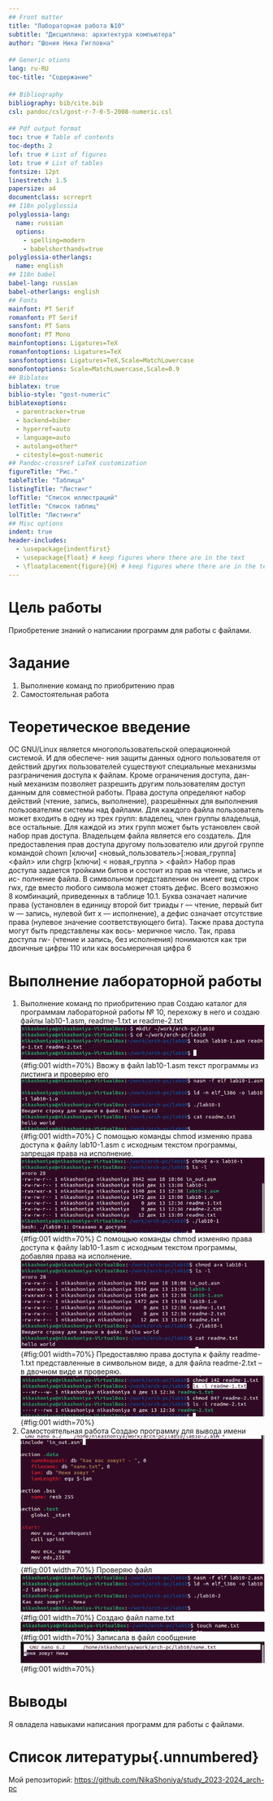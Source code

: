 ```yaml
---
## Front matter
title: "Лабораторная работа №10"
subtitle: "Дисциплина: архитектура компьютера"
author: "Шония Ника Гигловна"

## Generic otions
lang: ru-RU
toc-title: "Содержание"

## Bibliography
bibliography: bib/cite.bib
csl: pandoc/csl/gost-r-7-0-5-2008-numeric.csl

## Pdf output format
toc: true # Table of contents
toc-depth: 2
lof: true # List of figures
lot: true # List of tables
fontsize: 12pt
linestretch: 1.5
papersize: a4
documentclass: scrreprt
## I18n polyglossia
polyglossia-lang:
  name: russian
  options:
	- spelling=modern
	- babelshorthands=true
polyglossia-otherlangs:
  name: english
## I18n babel
babel-lang: russian
babel-otherlangs: english
## Fonts
mainfont: PT Serif
romanfont: PT Serif
sansfont: PT Sans
monofont: PT Mono
mainfontoptions: Ligatures=TeX
romanfontoptions: Ligatures=TeX
sansfontoptions: Ligatures=TeX,Scale=MatchLowercase
monofontoptions: Scale=MatchLowercase,Scale=0.9
## Biblatex
biblatex: true
biblio-style: "gost-numeric"
biblatexoptions:
  - parentracker=true
  - backend=biber
  - hyperref=auto
  - language=auto
  - autolang=other*
  - citestyle=gost-numeric
## Pandoc-crossref LaTeX customization
figureTitle: "Рис."
tableTitle: "Таблица"
listingTitle: "Листинг"
lofTitle: "Список иллюстраций"
lotTitle: "Список таблиц"
lolTitle: "Листинги"
## Misc options
indent: true
header-includes:
  - \usepackage{indentfirst}
  - \usepackage{float} # keep figures where there are in the text
  - \floatplacement{figure}{H} # keep figures where there are in the text
---
```


# Цель работы

Приобретение знаний о написании программ для работы с файлами.

# Задание

1. Выполнение команд по приобритению прав
2. Самостоятельная работа

# Теоретическое введение

ОС GNU/Linux является многопользовательской операционной системой. И для обеспече-
ния защиты данных одного пользователя от действий других пользователей существуют
специальные механизмы разграничения доступа к файлам. Кроме ограничения доступа, дан-
ный механизм позволяет разрешить другим пользователям доступ данным для совместной
работы.
Права доступа определяют набор действий (чтение, запись, выполнение), разрешённых
для выполнения пользователям системы над файлами. Для каждого файла пользователь
может входить в одну из трех групп: владелец, член группы владельца, все остальные. Для
каждой из этих групп может быть установлен свой набор прав доступа. Владельцем файла
является его создатель. Для предоставления прав доступа другому пользователю или другой
группе командой
chown [ключи] <новый_пользователь>[:новая_группа] <файл>
или
chgrp [ключи] < новая_группа > <файл>
Набор прав доступа задается тройками битов и состоит из прав на чтение, запись и ис-
полнение файла. В символьном представлении он имеет вид строк rwx, где вместо любого
символа может стоять дефис. Всего возможно 8 комбинаций, приведенных в таблице 10.1.
Буква означает наличие права (установлен в единицу второй бит триады r — чтение, первый
бит w — запись, нулевой бит х — исполнение), а дефис означает отсутствие права (нулевое
значение соответствующего бита). Также права доступа могут быть представлены как вось-
меричное число. Так, права доступа rw- (чтение и запись, без исполнения) понимаются как
три двоичные цифры 110 или как восьмеричная цифра 6

# Выполнение лабораторной работы

1. Выполнение команд по приобритению прав
Создаю каталог для программам лабораторной работы № 10, перехожу в него и
создаю файлы lab10-1.asm, readme-1.txt и readme-2.txt ![Создаю файлы](image/01.png){#fig:001 width=70%}
Ввожу в файл lab10-1.asm текст программы из листинга и проверяю его ![Проверяю файл](image/02.png){#fig:001 width=70%}
С помощью команды chmod изменяю права доступа к файлу lab10-1.asm с исходным текстом программы, запрещая права на исполнение. ![Проверяю файл](image/03.png){#fig:001 width=70%}
С помощью команды chmod изменяю права доступа к файлу lab10-1.asm с исходным текстом программы, добавляя права на исполнение. ![Проверяю файл](image/04.png){#fig:001 width=70%}
Предоставляю права доступа к файлу readme-1.txt представленные в символьном виде, а для файла readme-2.txt – в двочном виде и проверяю. ![Предоставляю права](image/05.png){#fig:001 width=70%}
2. Самостоятельная работа
Создаю программу для вывода имени ![Создаю программу](image/07.png){#fig:001 width=70%}
Проверяю файл ![Проверяю файл](image/08.png){#fig:001 width=70%}
Создаю файл name.txt ![Создаю файл](image/06.png){#fig:001 width=70%}
Записала в файл сообщение ![Записала сообщение](image/09.png){#fig:001 width=70%}

# Выводы

Я овладела навыками написания программ для работы с файлами.

# Список литературы{.unnumbered}

Мой репозиторий: https://github.com/NikaShoniya/study_2023-2024_arch-pc

